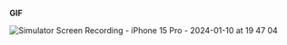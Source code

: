 
**GIF**

![Simulator Screen Recording - iPhone 15 Pro - 2024-01-10 at 19 47 04](https://github.com/maheshwaran01m/Chat/assets/102943217/069964d1-26be-4d37-b279-3a30734f1ee7)
